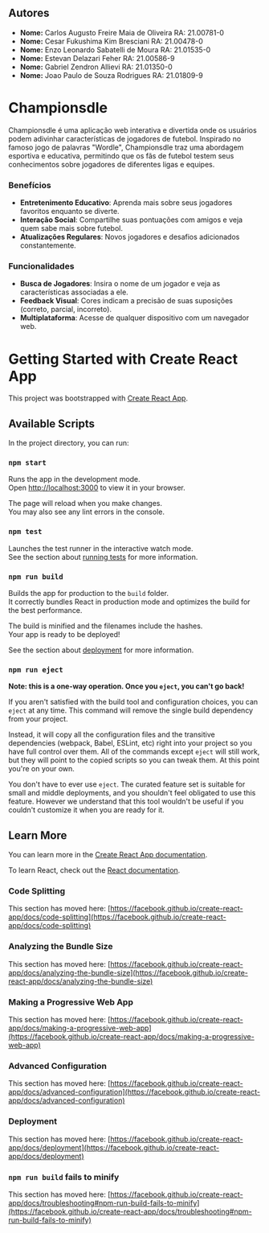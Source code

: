 ## Autores
- **Nome:** Carlos Augusto Freire Maia de Oliveira 	    RA: 21.00781-0
- **Nome:** Cesar Fukushima Kim Bresciani 			    RA: 21.00478-0
- **Nome:** Enzo Leonardo Sabatelli de Moura 		    RA: 21.01535-0
- **Nome:** Estevan Delazari Feher 				        RA: 21.00586-9
- **Nome:** Gabriel Zendron Allievi 				    RA: 21.01350-0
- **Nome:** Joao Paulo de Souza Rodrigues 			    RA: 21.01809-9

# Championsdle

Championsdle é uma aplicação web interativa e divertida onde os usuários podem adivinhar características de jogadores de futebol. Inspirado no famoso jogo de palavras "Wordle", Championsdle traz uma abordagem esportiva e educativa, permitindo que os fãs de futebol testem seus conhecimentos sobre jogadores de diferentes ligas e equipes.

### Benefícios

- **Entretenimento Educativo**: Aprenda mais sobre seus jogadores favoritos enquanto se diverte.
- **Interação Social**: Compartilhe suas pontuações com amigos e veja quem sabe mais sobre futebol.
- **Atualizações Regulares**: Novos jogadores e desafios adicionados constantemente.

### Funcionalidades

- **Busca de Jogadores**: Insira o nome de um jogador e veja as características associadas a ele.
- **Feedback Visual**: Cores indicam a precisão de suas suposições (correto, parcial, incorreto).
- **Multiplataforma**: Acesse de qualquer dispositivo com um navegador web.

# Getting Started with Create React App

This project was bootstrapped with [Create React App](https://github.com/facebook/create-react-app).

## Available Scripts

In the project directory, you can run:

### `npm start`

Runs the app in the development mode.\
Open [http://localhost:3000](http://localhost:3000) to view it in your browser.

The page will reload when you make changes.\
You may also see any lint errors in the console.

### `npm test`

Launches the test runner in the interactive watch mode.\
See the section about [running tests](https://facebook.github.io/create-react-app/docs/running-tests) for more information.

### `npm run build`

Builds the app for production to the `build` folder.\
It correctly bundles React in production mode and optimizes the build for the best performance.

The build is minified and the filenames include the hashes.\
Your app is ready to be deployed!

See the section about [deployment](https://facebook.github.io/create-react-app/docs/deployment) for more information.

### `npm run eject`

**Note: this is a one-way operation. Once you `eject`, you can't go back!**

If you aren't satisfied with the build tool and configuration choices, you can `eject` at any time. This command will remove the single build dependency from your project.

Instead, it will copy all the configuration files and the transitive dependencies (webpack, Babel, ESLint, etc) right into your project so you have full control over them. All of the commands except `eject` will still work, but they will point to the copied scripts so you can tweak them. At this point you're on your own.

You don't have to ever use `eject`. The curated feature set is suitable for small and middle deployments, and you shouldn't feel obligated to use this feature. However we understand that this tool wouldn't be useful if you couldn't customize it when you are ready for it.

## Learn More

You can learn more in the [Create React App documentation](https://facebook.github.io/create-react-app/docs/getting-started).

To learn React, check out the [React documentation](https://reactjs.org/).

### Code Splitting

This section has moved here: [https://facebook.github.io/create-react-app/docs/code-splitting](https://facebook.github.io/create-react-app/docs/code-splitting)

### Analyzing the Bundle Size

This section has moved here: [https://facebook.github.io/create-react-app/docs/analyzing-the-bundle-size](https://facebook.github.io/create-react-app/docs/analyzing-the-bundle-size)

### Making a Progressive Web App

This section has moved here: [https://facebook.github.io/create-react-app/docs/making-a-progressive-web-app](https://facebook.github.io/create-react-app/docs/making-a-progressive-web-app)

### Advanced Configuration

This section has moved here: [https://facebook.github.io/create-react-app/docs/advanced-configuration](https://facebook.github.io/create-react-app/docs/advanced-configuration)

### Deployment

This section has moved here: [https://facebook.github.io/create-react-app/docs/deployment](https://facebook.github.io/create-react-app/docs/deployment)

### `npm run build` fails to minify

This section has moved here: [https://facebook.github.io/create-react-app/docs/troubleshooting#npm-run-build-fails-to-minify](https://facebook.github.io/create-react-app/docs/troubleshooting#npm-run-build-fails-to-minify)
